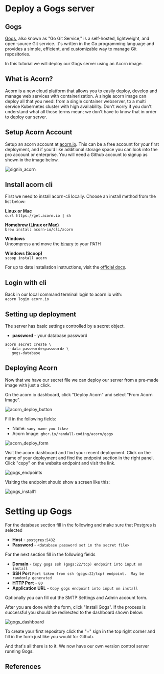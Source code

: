 # Deploy a Gogs server

## Gogs

[Gogs](https://www.gogs.io), also known as "Go Git Service," is a self-hosted, lightweight, and open-source Git service.
It's written in the Go programming language and provides a simple, efficient, and customizable way to manage Git repositories.

In this tutorial we will deploy our Gogs server using an Acorn image.

## What is Acorn? 

Acorn is a new cloud platform that allows you to easily deploy, develop and manage web services with containerization.  A single acorn image can deploy all that you need: from a single container webserver, to a multi service Kubernetes cluster with high availability.  Don't worry if you don't understand what all those terms mean; we don't have to know that in order to deploy our server.

## Setup Acorn Account
Setup an acorn account at [acorn.io](https://acorn.io).  This can be a free account for your first deployment, and if you'd like additional storage space you can look into the pro account or enterprise.  You will need a Github account to signup as shown in the image below.

![signin_acorn](https://github.com/randall-coding/opensupports-docker/assets/39175191/d46815fb-d2d5-42cd-b93d-41ca541a63bd)

## Install acorn cli 
First we need to install acorn-cli locally.  Choose an install method from the list below:

**Linux or Mac** <br>
`curl https://get.acorn.io | sh`

**Homebrew (Linux or Mac)** <br>
`brew install acorn-io/cli/acorn`

**Windows** <br> 
Uncompress and move the [binary](https://cdn.acrn.io/cli/default_windows_amd64_v1/acorn.exe) to your PATH

**Windows (Scoop)** <br>
`scoop install acorn`

For up to date installation instructions, visit the [official docs](https://runtime-docs.acorn.io/installation/installing).

## Login with cli
Back in our local command terminal login to acorn.io with: <br>
`acorn login acorn.io` 

## Setting up deployment
The server has basic settings controlled by a secret object.
 * **password** - your database password

```
acorn secret create \
 --data password=<password> \
   gogs-database
```

## Deploying Acorn
Now that we have our secret file we can deploy our server from a pre-made image with just a click.

On the acorn.io dashboard, click "Deploy Acorn" and select "From Acorn Image".

![acorn_deploy_button](https://github.com/randall-coding/gogs-acorn/assets/39175191/c4b2d08b-8991-48d2-bde0-1b252f2f1a08)

Fill in the following fields:

- Name: `<any name you like>`
- Acorn Image: `ghcr.io/randall-coding/acorn/gogs`

![acorn_deploy_form](https://github.com/randall-coding/gogs-acorn/assets/39175191/14840bd2-ac35-486d-945f-6d66b9ad9691)


Visit the acorn dashboard and find your recent deployment.  Click on the name of your deployment and find the endpoint section in the right panel.  Click "copy" on the website endpoint and visit the link.

![gogs_endpoints](https://github.com/randall-coding/gogs-acorn/assets/39175191/fcb6fe37-1746-44c1-86b0-31ea6f2ab722)

Visiting the endpoint should show a screen like this:

![gogs_install1](https://github.com/randall-coding/gogs-acorn/assets/39175191/f06e00a3-894e-4598-9d97-b84dabc41966)

# Setting up Gogs
For the database section fill in the following and make sure that Postgres is selected

* **Host** - `postgres:5432`
* **Password** - `<database password set in the secret file>`

For the next section fill in the following fields
* **Domain** - `Copy gogs ssh (gogs:22/tcp) endpoint into input on install`
* **SSH Port** `Port taken from ssh (gogs:22/tcp) endpoint.  May be randomly generated`
* **HTTP Port** - `80`
* **Application URL** - `Copy gogs endpoint into input on install`

Optionally you can fill out the SMTP Settings and Admin account form.

After you are done with the form, click "Install Gogs".  If the process is successful you should be redirected to the dashboard shown below:

![gogs_dashboard](https://github.com/randall-coding/gogs-acorn/assets/39175191/e3c46020-4ca8-4c80-b559-5c797fdfad94)

To create your first repository click the "+" sign in the top right corner and fill in the form just like you would for Github.

And that's all there is to it.  We now have our own version control server running Gogs.

## References
